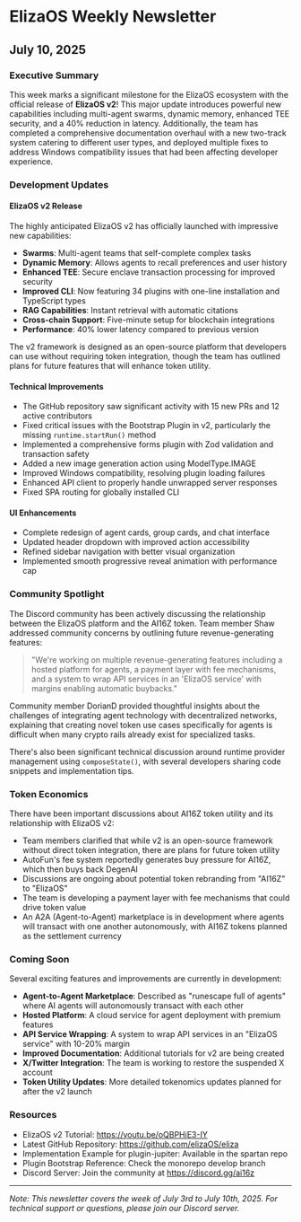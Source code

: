 # ElizaOS Weekly Newsletter

## July 10, 2025

### Executive Summary

This week marks a significant milestone for the ElizaOS ecosystem with the official release of **ElizaOS v2**! This major update introduces powerful new capabilities including multi-agent swarms, dynamic memory, enhanced TEE security, and a 40% reduction in latency. Additionally, the team has completed a comprehensive documentation overhaul with a new two-track system catering to different user types, and deployed multiple fixes to address Windows compatibility issues that had been affecting developer experience.

### Development Updates

#### ElizaOS v2 Release
The highly anticipated ElizaOS v2 has officially launched with impressive new capabilities:
- **Swarms**: Multi-agent teams that self-complete complex tasks
- **Dynamic Memory**: Allows agents to recall preferences and user history
- **Enhanced TEE**: Secure enclave transaction processing for improved security
- **Improved CLI**: Now featuring 34 plugins with one-line installation and TypeScript types
- **RAG Capabilities**: Instant retrieval with automatic citations
- **Cross-chain Support**: Five-minute setup for blockchain integrations
- **Performance**: 40% lower latency compared to previous version

The v2 framework is designed as an open-source platform that developers can use without requiring token integration, though the team has outlined plans for future features that will enhance token utility.

#### Technical Improvements
- The GitHub repository saw significant activity with 15 new PRs and 12 active contributors
- Fixed critical issues with the Bootstrap Plugin in v2, particularly the missing `runtime.startRun()` method
- Implemented a comprehensive forms plugin with Zod validation and transaction safety
- Added a new image generation action using ModelType.IMAGE
- Improved Windows compatibility, resolving plugin loading failures
- Enhanced API client to properly handle unwrapped server responses
- Fixed SPA routing for globally installed CLI

#### UI Enhancements
- Complete redesign of agent cards, group cards, and chat interface
- Updated header dropdown with improved action accessibility
- Refined sidebar navigation with better visual organization
- Implemented smooth progressive reveal animation with performance cap

### Community Spotlight

The Discord community has been actively discussing the relationship between the ElizaOS platform and the AI16Z token. Team member Shaw addressed community concerns by outlining future revenue-generating features:

> "We're working on multiple revenue-generating features including a hosted platform for agents, a payment layer with fee mechanisms, and a system to wrap API services in an 'ElizaOS service' with margins enabling automatic buybacks."

Community member DorianD provided thoughtful insights about the challenges of integrating agent technology with decentralized networks, explaining that creating novel token use cases specifically for agents is difficult when many crypto rails already exist for specialized tasks.

There's also been significant technical discussion around runtime provider management using `composeState()`, with several developers sharing code snippets and implementation tips.

### Token Economics

There have been important discussions about AI16Z token utility and its relationship with ElizaOS v2:

- Team members clarified that while v2 is an open-source framework without direct token integration, there are plans for future token utility
- AutoFun's fee system reportedly generates buy pressure for AI16Z, which then buys back DegenAI
- Discussions are ongoing about potential token rebranding from "AI16Z" to "ElizaOS"
- The team is developing a payment layer with fee mechanisms that could drive token value
- An A2A (Agent-to-Agent) marketplace is in development where agents will transact with one another autonomously, with AI16Z tokens planned as the settlement currency

### Coming Soon

Several exciting features and improvements are currently in development:

- **Agent-to-Agent Marketplace**: Described as "runescape full of agents" where AI agents will autonomously transact with each other
- **Hosted Platform**: A cloud service for agent deployment with premium features
- **API Service Wrapping**: A system to wrap API services in an "ElizaOS service" with 10-20% margin
- **Improved Documentation**: Additional tutorials for v2 are being created
- **X/Twitter Integration**: The team is working to restore the suspended X account
- **Token Utility Updates**: More detailed tokenomics updates planned for after the v2 launch

### Resources

- ElizaOS v2 Tutorial: https://youtu.be/oQBPHiE3-IY
- Latest GitHub Repository: https://github.com/elizaOS/eliza
- Implementation Example for plugin-jupiter: Available in the spartan repo
- Plugin Bootstrap Reference: Check the monorepo develop branch
- Discord Server: Join the community at https://discord.gg/ai16z

---

*Note: This newsletter covers the week of July 3rd to July 10th, 2025. For technical support or questions, please join our Discord server.*